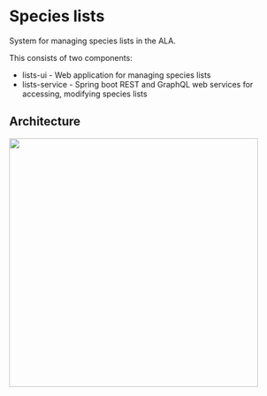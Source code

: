 # Species lists

System for managing species lists in the ALA.

This consists of two components:

* lists-ui - Web application for managing species lists
* lists-service - Spring boot REST and GraphQL web services for accessing, modifying species lists


## Architecture

<img src="https://github.com/AtlasOfLivingAustralia/species-lists/assets/444897/7d9f5a2b-39ca-493f-aca3-7bc698aae0d8" width="450">
